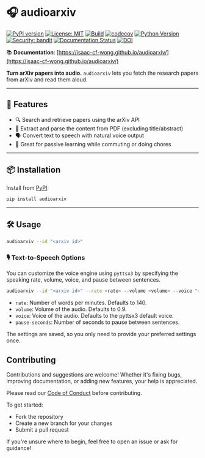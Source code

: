 # 🎧 audioarxiv

[![PyPI version](https://badge.fury.io/py/audioarxiv.svg)](https://pypi.org/project/audioarxiv/)
[![License: MIT](https://img.shields.io/badge/license-MIT-blue.svg)](LICENSE)
[![Build](https://img.shields.io/github/actions/workflow/status/isaac-cf-wong/audioarxiv/CI.yml?branch=main)](https://github.com/isaac-cf-wong/audioarxiv/actions)
[![codecov](https://codecov.io/gh/isaac-cf-wong/audioarxiv/branch/main/graph/badge.svg)](https://codecov.io/gh/isaac-cf-wong/audioarxiv)
[![Python Version](https://img.shields.io/pypi/pyversions/audioarxiv)](https://pypi.org/project/audioarxiv/)
[![Security: bandit](https://img.shields.io/badge/security-bandit-yellow.svg)](https://github.com/PyCQA/bandit)
[![Documentation Status](https://img.shields.io/badge/documentation-online-brightgreen)](https://isaac-cf-wong.github.io/audioarxiv/)
[![DOI](https://zenodo.org/badge/956387048.svg)](https://doi.org/10.5281/zenodo.15251111)

📚 **Documentation**: [https://isaac-cf-wong.github.io/audioarxiv/](https://isaac-cf-wong.github.io/audioarxiv/)

**Turn arXiv papers into audio.**
`audioarxiv` lets you fetch the research papers from arXiv and read them aloud.

---

## 🚀 Features

- 🔍 Search and retrieve papers using the arXiv API
- 📄 Extract and parse the content from PDF (excluding title/abstract)
- 🗣️ Convert text to speech with natural voice output
- 🧠 Great for passive learning while commuting or doing chores

---

## 📦 Installation

Install from [PyPI](https://pypi.org/project/audioarxiv/):

```bash
pip install audioarxiv
```

---

## 🛠 Usage

```bash
audioarxiv --id "<arxiv id>"
```

### 🎙️ Text-to-Speech Options

You can customize the voice engine using `pyttsx3` by specifying the speaking rate, volume, voice, and pause between sentences.

```bash
audioarxiv --id "<arxiv id>" --rate <rate> --volume <volume> --voice "<voice>" --pause-seconds <pause-seconds>
```

- `rate`: Number of words per minutes. Defaults to 140.
- `volume`: Volume of the audio. Defaults to 0.9.
- `voice`: Voice of the audio. Defaults to the pyttsx3 default voice.
- `pause-seconds`: Number of seconds to pause between sentences.

The settings are saved, so you only need to provide your preferred settings once.

## Contributing

Contributions and suggestions are welcome! Whether it's fixing bugs, improving documentation, or adding new features, your help is appreciated.

Please read our [Code of Conduct](CODE_OF_CONDUCT.md) before contributing.

To get started:

- Fork the repository
- Create a new branch for your changes
- Submit a pull request

If you're unsure where to begin, feel free to open an issue or ask for guidance!
